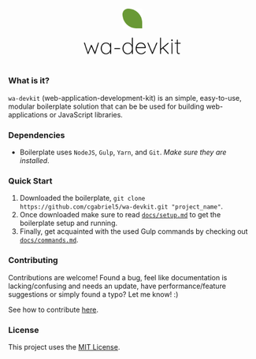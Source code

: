 <p align="center"><img src="/img/logo/leaf.png?raw=true" alt="wa-devkit logo-leaf" width="8%"></p>
<p align="center"><img src="/img/logo/text.png?raw=true" alt="wa-devkit logo-text" width="40%"></p>
<h1></h1>

### What is it?

`wa-devkit` (web-application-development-kit) is an simple, easy-to-use, modular boilerplate solution that can be be used for building web-applications or JavaScript libraries.

### Dependencies

* Boilerplate uses `NodeJS`, `Gulp`, `Yarn`, and `Git`. *Make sure they are installed*.

### Quick Start
1. Downloaded the boilerplate, `git clone https://github.com/cgabriel5/wa-devkit.git "project_name"`.
2. Once downloaded make sure to read [`docs/setup.md`](/docs/setup.md) to get the boilerplate setup and running.
3. Finally, get acquainted with the used Gulp commands by checking out [`docs/commands.md`](/docs/commands.md).

### Contributing

Contributions are welcome! Found a bug, feel like documentation is lacking/confusing and needs an update, have performance/feature suggestions or simply found a typo? Let me know! :)

See how to contribute [here](/CONTRIBUTING.md).

### License

This project uses the [MIT License](/LICENSE.txt).
